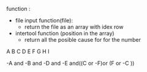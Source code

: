 
function : 
- file input function(file): 
	- return the file as an array with idex row 
- intertool function (position in the array)
	- return all the posible cause for for the number 



A B C 
D E F 
G H I 

-A and -B and -D and -E and((C or -F)or (F or -C ))